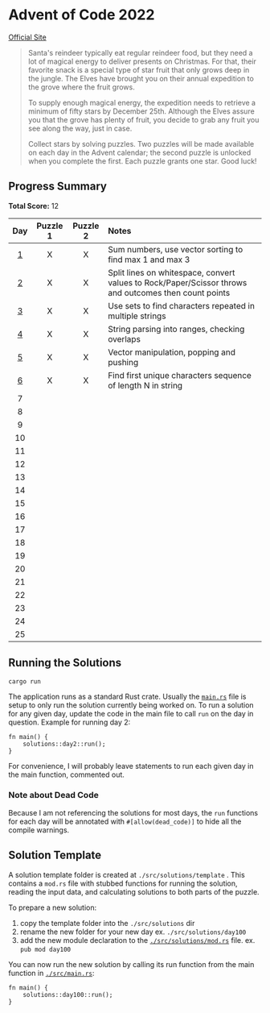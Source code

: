 # Advent of Code 2022

[Official Site](https://adventofcode.com/2022)

> Santa's reindeer typically eat regular reindeer food, but they need a lot of magical energy to deliver presents on Christmas. For that, their favorite snack is a special type of star fruit that only grows deep in the jungle. The Elves have brought you on their annual expedition to the grove where the fruit grows.
> 
> To supply enough magical energy, the expedition needs to retrieve a minimum of fifty stars by December 25th. Although the Elves assure you that the grove has plenty of fruit, you decide to grab any fruit you see along the way, just in case.
> 
> Collect stars by solving puzzles. Two puzzles will be made available on each day in the Advent calendar; the second puzzle is unlocked when you complete the first. Each puzzle grants one star. Good luck!

## Progress Summary

**Total Score:** 12

| Day | Puzzle 1 | Puzzle 2 | Notes |
|:---:|:--------:|:--------:|:----- |
| [1](src/solutions/day1/README.md) | X | X | Sum numbers, use vector sorting to find max 1 and max 3 |
| [2](src/solutions/day2/README.md) | X | X | Split lines on whitespace, convert values to Rock/Paper/Scissor throws and outcomes then count points |
| [3](src/solutions/day3/README.md) | X | X | Use sets to find characters repeated in multiple strings |
| [4](src/solutions/day4/README.md) | X | X | String parsing into ranges, checking overlaps |
| [5](src/solutions/day5/README.md) | X | X | Vector manipulation, popping and pushing |
| [6](src/solutions/day6/README.md) | X | X | Find first unique characters sequence of length N in string |
| 7 |  |  |  |
| 8 |  |  |  |
| 9 |  |  |  |
| 10 |  |  |  |
| 11 |  |  |  |
| 12 |  |  |  |
| 13 |  |  |  |
| 14 |  |  |  |
| 15 |  |  |  |
| 16 |  |  |  |
| 17 |  |  |  |
| 18 |  |  |  |
| 19 |  |  |  |
| 20 |  |  |  |
| 21 |  |  |  |
| 22 |  |  |  |
| 23 |  |  |  |
| 24 |  |  |  |
| 25 |  |  |  |

## Running the Solutions

`cargo run`

The application runs as a standard Rust crate. Usually the [`main.rs`](src/main.rs) file is setup to only run the solution currently being worked on. To run a solution for any given day, update the code in the main file to call `run` on the day in question. Example for running day 2:

```
fn main() {
	solutions::day2::run();
}
```

For convenience, I will probably leave statements to run each given day in the main function, commented out.

### Note about Dead Code

Because I am not referencing the solutions for most days, the `run` functions for each day will be annotated with `#[allow(dead_code)]` to hide all the compile warnings.


## Solution Template

A solution template folder is created at `./src/solutions/template` . This contains a `mod.rs` file with stubbed functions for running the solution, reading the input data, and calculating solutions to both parts of the puzzle.

To prepare a new solution:

1. copy the template folder into the `./src/solutions` dir
1. rename the new folder for your new day ex. `./src/solutions/day100`
2. add the new module declaration to the [`./src/solutions/mod.rs`](./src/solutions/mod.rs) file. ex. `pub mod day100`

You can now run the new solution by calling its run function from the main function in [`./src/main.rs`](./src/main.rs):

```
fn main() {
	solutions::day100::run();
}
```
